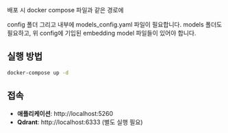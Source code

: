 배포 시 docker compose 파일과 같은 경로에

config 폴더 그리고 내부에 models_config.yaml 파일이 필요합니다.
models 폴더도 필요하고, 위 config에 기입된 embedding model 파일들이 있어야 합니다.

## 실행 방법
```bash
docker-compose up -d
```

## 접속
- **애플리케이션**: http://localhost:5260
- **Qdrant**: http://localhost:6333 (별도 실행 필요)